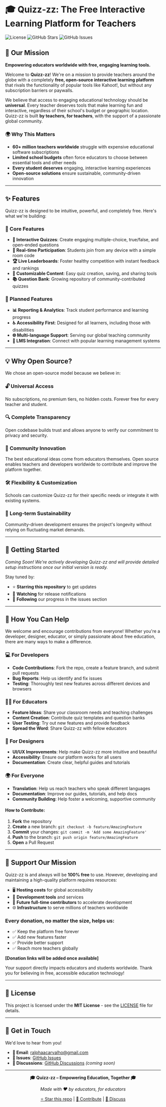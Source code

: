 # 🎓 Quizz-zz: The Free Interactive Learning Platform for Teachers

![License](https://img.shields.io/github/license/RA-L-PH/Quizz-zz)
![GitHub Stars](https://img.shields.io/github/stars/RA-L-PH/Quizz-zz)
![GitHub Issues](https://img.shields.io/github/issues/RA-L-PH/Quizz-zz)

## 🚀 Our Mission

**Empowering educators worldwide with free, engaging learning tools.**

Welcome to **Quizz-zz**! We're on a mission to provide teachers around the globe with a completely **free, open-source interactive learning platform** that rivals the functionality of popular tools like Kahoot!, but without any subscription barriers or paywalls.

We believe that access to engaging educational technology should be **universal**. Every teacher deserves tools that make learning fun and interactive, regardless of their school's budget or geographic location. Quizz-zz is built **by teachers, for teachers**, with the support of a passionate global community.

### 🌍 Why This Matters
- **60+ million teachers worldwide** struggle with expensive educational software subscriptions
- **Limited school budgets** often force educators to choose between essential tools and other needs  
- **Every student deserves** engaging, interactive learning experiences
- **Open-source solutions** ensure sustainable, community-driven innovation

---

## ✨ Features

Quizz-zz is designed to be intuitive, powerful, and completely free. Here's what we're building:

### 🎯 Core Features
- **📝 Interactive Quizzes**: Create engaging multiple-choice, true/false, and open-ended questions
- **📱 Real-time Participation**: Students join from any device with a simple room code
- **🏆 Live Leaderboards**: Foster healthy competition with instant feedback and rankings
- **💾 Customizable Content**: Easy quiz creation, saving, and sharing tools
- **📚 Question Bank**: Growing repository of community-contributed quizzes

### 🔮 Planned Features  
- **📊 Reporting & Analytics**: Track student performance and learning progress
- **♿ Accessibility First**: Designed for all learners, including those with disabilities
- **🌐 Multi-language Support**: Serving our global teaching community
- **🔌 LMS Integration**: Connect with popular learning management systems

---

## 💡 Why Open Source?

We chose an open-source model because we believe in:

### 🔓 **Universal Access**
No subscriptions, no premium tiers, no hidden costs. Forever free for every teacher and student.

### 🔍 **Complete Transparency** 
Open codebase builds trust and allows anyone to verify our commitment to privacy and security.

### 🤝 **Community Innovation**
The best educational ideas come from educators themselves. Open source enables teachers and developers worldwide to contribute and improve the platform together.

### 🛠️ **Flexibility & Customization**
Schools can customize Quizz-zz for their specific needs or integrate it with existing systems.

### 🌱 **Long-term Sustainability**
Community-driven development ensures the project's longevity without relying on fluctuating market demands.

---

## 🏁 Getting Started

*Coming Soon! We're actively developing Quizz-zz and will provide detailed setup instructions once our initial version is ready.*

Stay tuned by:
- ⭐ **Starring this repository** to get updates
- 👀 **Watching** for release notifications  
- 🔔 **Following** our progress in the issues section

---

## 🤝 How You Can Help

We welcome and encourage contributions from everyone! Whether you're a developer, designer, educator, or simply passionate about free education, there are many ways to make a difference.

### 💻 **For Developers**
- **Code Contributions**: Fork the repo, create a feature branch, and submit pull requests
- **Bug Reports**: Help us identify and fix issues
- **Testing**: Thoroughly test new features across different devices and browsers

### 👩‍🏫 **For Educators**  
- **Feature Ideas**: Share your classroom needs and teaching challenges
- **Content Creation**: Contribute quiz templates and question banks
- **User Testing**: Try out new features and provide feedback
- **Spread the Word**: Share Quizz-zz with fellow educators

### 🎨 **For Designers**
- **UI/UX Improvements**: Help make Quizz-zz more intuitive and beautiful
- **Accessibility**: Ensure our platform works for all users
- **Documentation**: Create clear, helpful guides and tutorials

### 🌍 **For Everyone**
- **Translation**: Help us reach teachers who speak different languages
- **Documentation**: Improve our guides, tutorials, and help docs
- **Community Building**: Help foster a welcoming, supportive community

#### How to Contribute:
1. **Fork** the repository
2. **Create** a new branch: `git checkout -b feature/AmazingFeature`
3. **Commit** your changes: `git commit -m 'Add some AmazingFeature'`
4. **Push** to the branch: `git push origin feature/AmazingFeature`
5. **Open** a Pull Request

---

## 💖 Support Our Mission

Quizz-zz is and always will be **100% free** to use. However, developing and maintaining a high-quality platform requires resources:

- 🖥️ **Hosting costs** for global accessibility
- 🔧 **Development tools** and services
- 👥 **Future full-time contributors** to accelerate development
- 🌐 **Infrastructure** to serve millions of teachers worldwide

### Every donation, no matter the size, helps us:
- ✅ Keep the platform free forever
- ✅ Add new features faster  
- ✅ Provide better support
- ✅ Reach more teachers globally

**[Donation links will be added once available]**

Your support directly impacts educators and students worldwide. Thank you for believing in free, accessible education technology!

---

## 📄 License

This project is licensed under the **MIT License** - see the [LICENSE](LICENSE) file for details.

---

## 📧 Get in Touch

We'd love to hear from you!

- **📧 Email**: [ralphaacarvalho@gmail.com](mailto:ralphaacarvalho@gmail.com)
- **🐛 Issues**: [GitHub Issues](https://github.com/RA-L-PH/Quizz-zz/issues)
- **💬 Discussions**: [GitHub Discussions](https://github.com/RA-L-PH/Quizz-zz/discussions) *(coming soon)*

---

<div align="center">

**🎓 Quizz-zz – Empowering Education, Together 🎓**

*Made with ❤️ by educators, for educators*

[⭐ Star this repo](https://github.com/RA-L-PH/Quizz-zz) | [🤝 Contribute](https://github.com/RA-L-PH/Quizz-zz/blob/main/CONTRIBUTING.md) | [💬 Discuss](https://github.com/RA-L-PH/Quizz-zz/discussions)

</div>